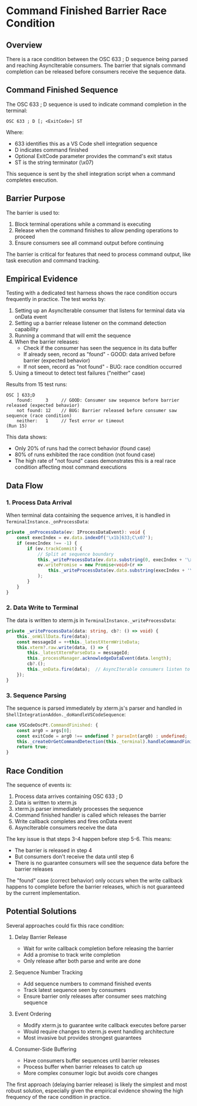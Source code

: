 # Command Finished Barrier Race Condition

## Overview

There is a race condition between the OSC 633 ; D sequence being parsed and reaching AsyncIterable consumers. The barrier that signals command completion can be released before consumers receive the sequence data.

## Command Finished Sequence

The OSC 633 ; D sequence is used to indicate command completion in the terminal:

```
OSC 633 ; D [; <ExitCode>] ST
```

Where:
- 633 identifies this as a VS Code shell integration sequence
- D indicates command finished
- Optional ExitCode parameter provides the command's exit status
- ST is the string terminator (\x07)

This sequence is sent by the shell integration script when a command completes execution.

## Barrier Purpose

The barrier is used to:
1. Block terminal operations while a command is executing
2. Release when the command finishes to allow pending operations to proceed
3. Ensure consumers see all command output before continuing

The barrier is critical for features that need to process command output, like task execution and command tracking.

## Empirical Evidence

Testing with a dedicated test harness shows the race condition occurs frequently in practice. The test works by:

1. Setting up an AsyncIterable consumer that listens for terminal data via onData event
2. Setting up a barrier release listener on the command detection capability
3. Running a command that will emit the sequence
4. When the barrier releases:
   - Check if the consumer has seen the sequence in its data buffer
   - If already seen, record as "found" - GOOD: data arrived before barrier (expected behavior)
   - If not seen, record as "not found" - BUG: race condition occurred
5. Using a timeout to detect test failures ("neither" case)

Results from 15 test runs:
```
OSC ] 633;D
    found:     3     // GOOD: Consumer saw sequence before barrier released (expected behavior)
    not found: 12    // BUG: Barrier released before consumer saw sequence (race condition)
    neither:   1     // Test error or timeout
(Run 15)
```

This data shows:
- Only 20% of runs had the correct behavior (found case)
- 80% of runs exhibited the race condition (not found case)
- The high rate of "not found" cases demonstrates this is a real race condition affecting most command executions

## Data Flow

### 1. Process Data Arrival
When terminal data containing the sequence arrives, it is handled in `TerminalInstance._onProcessData`:

```typescript
private _onProcessData(ev: IProcessDataEvent): void {
    const execIndex = ev.data.indexOf('\x1b]633;C\x07');
    if (execIndex !== -1) {
        if (ev.trackCommit) {
            // Split at sequence boundary
            this._writeProcessData(ev.data.substring(0, execIndex + '\x1b]633;C\x07'.length));
            ev.writePromise = new Promise<void>(r =>
                this._writeProcessData(ev.data.substring(execIndex + '\x1b]633;C\x07'.length), r)
            );
        }
    }
}
```

### 2. Data Write to Terminal
The data is written to xterm.js in `TerminalInstance._writeProcessData`:

```typescript
private _writeProcessData(data: string, cb?: () => void) {
    this._onWillData.fire(data);
    const messageId = ++this._latestXtermWriteData;
    this.xterm?.raw.write(data, () => {
        this._latestXtermParseData = messageId;
        this._processManager.acknowledgeDataEvent(data.length);
        cb?.();
        this._onData.fire(data);  // AsyncIterable consumers listen to this
    });
}
```

### 3. Sequence Parsing
The sequence is parsed immediately by xterm.js's parser and handled in `ShellIntegrationAddon._doHandleVSCodeSequence`:

```typescript
case VSCodeOscPt.CommandFinished: {
    const arg0 = args[0];
    const exitCode = arg0 !== undefined ? parseInt(arg0) : undefined;
    this._createOrGetCommandDetection(this._terminal).handleCommandFinished(exitCode);
    return true;
}
```

## Race Condition

The sequence of events is:

1. Process data arrives containing OSC 633 ; D
2. Data is written to xterm.js
3. xterm.js parser immediately processes the sequence
4. Command finished handler is called which releases the barrier
5. Write callback completes and fires onData event
6. AsyncIterable consumers receive the data

The key issue is that steps 3-4 happen before step 5-6. This means:

- The barrier is released in step 4
- But consumers don't receive the data until step 6
- There is no guarantee consumers will see the sequence data before the barrier releases

The "found" case (correct behavior) only occurs when the write callback happens to complete before the barrier releases, which is not guaranteed by the current implementation.

## Potential Solutions

Several approaches could fix this race condition:

1. Delay Barrier Release
   - Wait for write callback completion before releasing the barrier
   - Add a promise to track write completion
   - Only release after both parse and write are done

2. Sequence Number Tracking
   - Add sequence numbers to command finished events
   - Track latest sequence seen by consumers
   - Ensure barrier only releases after consumer sees matching sequence

3. Event Ordering
   - Modify xterm.js to guarantee write callback executes before parser
   - Would require changes to xterm.js event handling architecture
   - Most invasive but provides strongest guarantees

4. Consumer-Side Buffering
   - Have consumers buffer sequences until barrier releases
   - Process buffer when barrier releases to catch up
   - More complex consumer logic but avoids core changes

The first approach (delaying barrier release) is likely the simplest and most robust solution, especially given the empirical evidence showing the high frequency of the race condition in practice.
